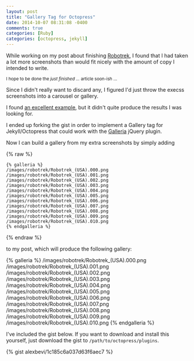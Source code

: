 ```yaml
---
layout: post
title: "Gallery Tag for Octopress"
date: 2014-10-07 08:31:08 -0400
comments: true
categories: [Ruby]
categories: [octopress, jekyll]
---
```


While working on my post about finishing [Robotrek](http://en.wikipedia.org/wiki/Robotrek), I found that I had taken a lot more screenshots than would fit nicely with the amount of copy I intended to write.

<small>I hope to be done the *just finished ...* article soon-ish ...</small>

Since I didn't really want to discard any, I figured I'd just throw the execss screenshots into a carousel or gallery.

I found [an excellent example](https://gist.github.com/kyv/5667902), but it didn't quite produce the results I was looking for.

<!-- more -->

I ended up forking the gist in order to implement a Gallery tag for Jekyll/Octopress that could work with the [Galleria](http://galleria.io/) jQuery plugin.

Now I can build a gallery from my extra screenshots by simply adding

{% raw %}
```
{% galleria %}
/images/robotrek/Robotrek_(USA).000.png
/images/robotrek/Robotrek_(USA).001.png
/images/robotrek/Robotrek_(USA).002.png
/images/robotrek/Robotrek_(USA).003.png
/images/robotrek/Robotrek_(USA).004.png
/images/robotrek/Robotrek_(USA).005.png
/images/robotrek/Robotrek_(USA).006.png
/images/robotrek/Robotrek_(USA).007.png
/images/robotrek/Robotrek_(USA).008.png
/images/robotrek/Robotrek_(USA).009.png
/images/robotrek/Robotrek_(USA).010.png
{% endgalleria %}
```
{% endraw %}

to my post, which will produce the following gallery:

{% galleria %}
/images/robotrek/Robotrek_(USA).000.png
/images/robotrek/Robotrek_(USA).001.png
/images/robotrek/Robotrek_(USA).002.png
/images/robotrek/Robotrek_(USA).003.png
/images/robotrek/Robotrek_(USA).004.png
/images/robotrek/Robotrek_(USA).005.png
/images/robotrek/Robotrek_(USA).006.png
/images/robotrek/Robotrek_(USA).007.png
/images/robotrek/Robotrek_(USA).008.png
/images/robotrek/Robotrek_(USA).009.png
/images/robotrek/Robotrek_(USA).010.png
{% endgalleria %}

I've included the gist below. If you want to download and install this yourself, just download the gist to `/path/to/octopress/plugins`.

{% gist alexbevi/1c185c6a037d63f6aec7 %}